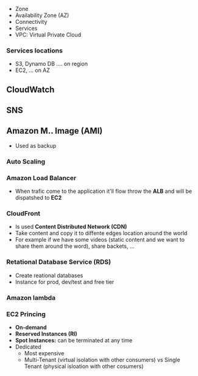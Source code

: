 * Zone
* Availability Zone (AZ)
* Connectivity
* Services
* VPC: Virtual Private Cloud 

### Services locations 
* S3, Dynamo DB .... on region
* EC2, ... on AZ

## CloudWatch

## SNS

## Amazon M.. Image (AMI)

* Used as backup

### Auto Scaling

### Amazon Load Balancer

* When trafic come to the application it'll flow throw the **ALB** and will be dispatshed 
to **EC2**

### CloudFront

* Is used **Content Distributed Network (CDN)**
* Take content and copy it to diffente edges location around the world
* For example if we have some videos (static content and we want to share them around the word), share backets, ...

### Retational Database Service (RDS)

* Create reational databases
* Instance for prod, dev/test and free tier

### Amazon lambda

### EC2 Princing

* **On-demand**
* **Reserved Instances (RI)**
* **Spot Instances:** can be terminated at any time
* Dedicated
    * Most expensive
    * Multi-Tenant (virtual isolation with other consumers) vs Single Tenant (physical isloation with other cosumers)


